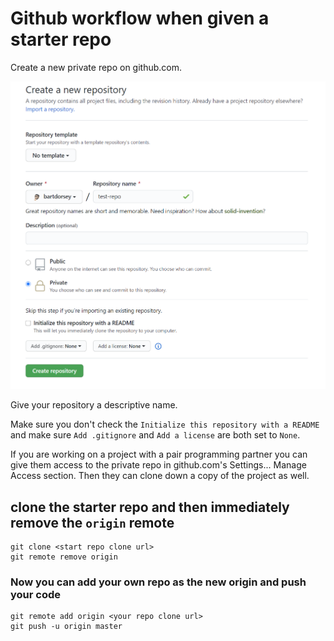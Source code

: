 # Github workflow when given a starter repo

Create a new private repo on github.com.

![github new repository](github-new-repo.png)

Give your repository a descriptive name.

Make sure you don't check the `Initialize this repository with a README` and make sure `Add .gitignore` and `Add a license` are both set to `None`. 

If you are working on a project with a pair programming partner you can give them access to the private repo in github.com's Settings... Manage Access section. Then they can clone down a copy of the project as well.

## clone the starter repo and then immediately remove the `origin` remote

```shell
git clone <start repo clone url>
git remote remove origin
```

### Now you can add your own repo as the new origin and push your code

```shell
git remote add origin <your repo clone url>
git push -u origin master
```
